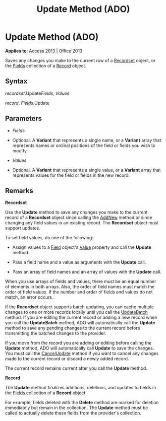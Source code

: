 ﻿---
title: Update Method (ADO)
TOCTitle: Update Method (ADO)
ms:assetid: fc88cab6-c379-bb4f-530c-da08107924e0
ms:mtpsurl: https://msdn.microsoft.com/library/JJ250294(v=office.15)
ms:contentKeyID: 48548893
ms.date: 09/18/2015
mtps_version: v=office.15
---

# Update Method (ADO)


**Applies to**: Access 2013 | Office 2013

Saves any changes you make to the current row of a [Recordset](recordset-object-ado.md) object, or the [Fields](fields-collection-ado.md) collection of a [Record](record-object-ado.md) object.

## Syntax

*recordset*.Update*Fields*, *Values*

*record*. *Fields*.Update

## Parameters

  - *Fields*

  - Optional. A **Variant** that represents a single name, or a **Variant** array that represents names or ordinal positions of the field or fields you wish to modify.

  - *Values*

  - Optional. A **Variant** that represents a single value, or a **Variant** array that represents values for the field or fields in the new record.

## Remarks

**Recordset**

Use the **Update** method to save any changes you make to the current record of a **Recordset** object since calling the [AddNew](addnew-method-ado.md) method or since changing any field values in an existing record. The **Recordset** object must support updates.

To set field values, do one of the following:

  - Assign values to a [Field](field-object-ado.md) object's [Value](value-property-ado.md) property and call the **Update** method.

  - Pass a field name and a value as arguments with the **Update** call.

  - Pass an array of field names and an array of values with the **Update** call.

When you use arrays of fields and values, there must be an equal number of elements in both arrays. Also, the order of field names must match the order of field values. If the number and order of fields and values do not match, an error occurs.

If the **Recordset** object supports batch updating, you can cache multiple changes to one or more records locally until you call the [UpdateBatch](updatebatch-method-ado.md) method. If you are editing the current record or adding a new record when you call the **UpdateBatch** method, ADO will automatically call the **Update** method to save any pending changes to the current record before transmitting the batched changes to the provider.

If you move from the record you are adding or editing before calling the **Update** method, ADO will automatically call **Update** to save the changes. You must call the [CancelUpdate](cancelupdate-method-ado.md) method if you want to cancel any changes made to the current record or discard a newly added record.

The current record remains current after you call the **Update** method.

**Record**

The **Update** method finalizes additions, deletions, and updates to fields in the [Fields](fields-collection-ado.md) collection of a **Record** object.

For example, fields deleted with the **Delete** method are marked for deletion immediately but remain in the collection. The **Update** method must be called to actually delete these fields from the provider's collection.

